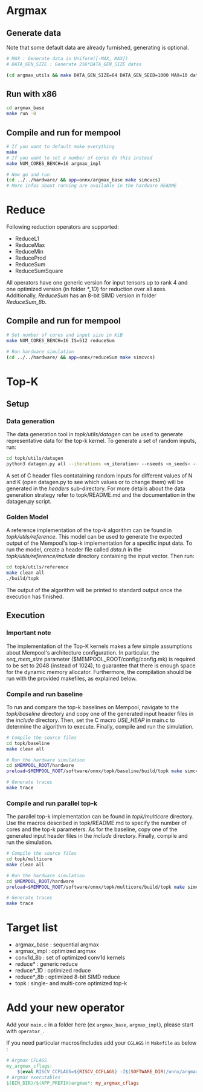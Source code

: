 # Argmax

## Generate data
Note that some default data are already furnished, generating is optional.
```bash
# MAX : Generate data in Uniform([-MAX, MAX])
# DATA_GEN_SIZE : Generate 256*DATA_GEN_SIZE datas

(cd argmax_utils && make DATA_GEN_SIZE=64 DATA_GEN_SEED=1000 MAX=10 data.h -B)
```
## Run with x86
```bash
cd argmax_base
make run -B
```
## Compile and run for mempool
```bash
# If you want to default make everything
make
# If you want to set a number of cores do this instead
make NUM_CORES_BENCH=16 argmax_impl

# Now go and run
(cd ../../hardware/ && app=onnx/argmax_base make simcvcs)
# More infos about running are available in the hardware README
```

# Reduce

Following reduction operators are supported:
- ReduceL1
- ReduceMax
- ReduceMin
- ReduceProd
- ReduceSum
- ReduceSumSquare

All operators have one generic version for input tensors up to rank 4 and one optimized version (in folder *\*_1D*) for reduction over all axes. Additionally, *ReduceSum* has an 8-bit SIMD version in folder *ReduceSum_8b*.

## Compile and run for mempool
```bash
# Set number of cores and input size in KiB
make NUM_CORES_BENCH=16 IS=512 reduceSum

# Run hardware simulation
(cd ../../hardware/ && app=onnx/reduceSum make simcvcs)
```

# Top-K

## Setup

### Data generation

The data generation tool in *topk/utils/datagen* can be used to generate representative data for the top-k kernel. To generate a set of random inputs, run:
```bash
cd topk/utils/datagen
python3 datagen.py all --iterations <n_iteration> --nseeds <n_seeds> --precision <n_bits> --signed <True|False>
```
A set of C header files contataining random inputs for different values of N and K (open datagen.py to see which values or to change them) will be generated in the *headers* sub-directory. For more details about the data generation strategy refer to topk/README.md and the documentation in the datagen.py script.

### Golden Model

A reference implementation of the top-k algorithm can be found in *topk/utils/reference*. This model can be used to generate the expected output of the Mempool's top-k implementation for a specific input data. To run the model, create a header file called *data.h* in the *topk/utils/reference/include* directory containing the input vector. Then run:
```bash
cd topk/utils/reference
make clean all
./build/topk
```
The output of the algorithm will be printed to standard output once the execution has finished.

## Execution

### **Important note**

The implementation of the Top-K kernels makes a few simple assumptions about Mempool's architecture configuration. In particular, the *seq_mem_size* parameter ($MEMPOOL_ROOT/config/config.mk) is required to be set to 2048 (instead of 1024), to guarantee that there is enough space for the dynamic memory allocator. Furthermore, the compilation should be run with the provided makefiles, as explained below.

### Compile and run baseline

To run and compare the top-k baselines on Mempool, navigate to the *topk/baseline* directory and copy one of the generated input header files in the *include* directory. Then, set the C macro *USE_HEAP* in main.c to determine the algorithm to execute. Finally, compile and run the simulation.
```bash
# Compile the source files
cd topk/baseline
make clean all

# Run the hardware simulation
cd $MEMPOOL_ROOT/hardware
preload=$MEMPOOL_ROOT/software/onnx/topk/baseline/build/topk make simcvcs

# Generate traces
make trace
```

### Compile and run parallel top-k

The parallel top-k implementation can be found in *topk/multicore* directory. Use the macros described in topk/README.md to specify the number of cores and the top-k parameters. As for the baseline, copy one of the generated input header files in the *include* directory. Finally, compile and run the simulation.
```bash
# Compile the source files
cd topk/multicore
make clean all

# Run the hardware simulation
cd $MEMPOOL_ROOT/hardware
preload=$MEMPOOL_ROOT/software/onnx/topk/multicore/build/topk make simcvcs

# Generate traces
make trace
```

# Target list

- argmax_base : sequential argmax
- argmax_impl : optimized argmax
- conv1d_8b : set of optimized conv1d kernels
- reduce* : generic reduce
- reduce*\_1D : optimized reduce
- reduce*\_8b : optimized 8-bit SIMD reduce
- topk : single- and multi-core optimized top-k

# Add your new operator
Add your `main.c` in a folder here (ex `argmax_base`, `argmax_impl`), please start with `operator_`.

If you need particular macros/includes add your `CGLAGS` in `Makefile` as below :
```makefile
# Argmax CFLAGS
my_argmax_cflags:
	$(eval RISCV_CCFLAGS=${RISCV_CCFLAGS} -I$(SOFTWARE_DIR)/onnx/argmax_utils -DNUM_CORES_BENCH=$(NUM_CORES_BENCH))
# Argmax executables
$(BIN_DIR)/$(APP_PREFIX)argmax*: my_argmax_cflags
```
